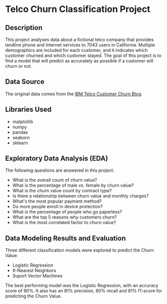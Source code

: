 # Telco Churn Classification Project

## Description
This project analyses data about a fictional telco company that provides landline phone and Internet services to 7043 users in California. Multiple demographics are included for each customer, and it indicates which customer churned and which customer stayed. The goal of this project is to find a model that will predict as accurately as possible if a customer will churn or not.

## Data Source
The original data comes from the [IBM Telco Customer Churn Blog](https://community.ibm.com/community/user/businessanalytics/blogs/steven-macko/2019/07/11/telco-customer-churn-1113).

## Libraries Used
* matplotlib
* numpy
* pandas
* seaborn
* sklearn

## Exploratory Data Analysis (EDA)
The following questions are answered in this project:
* What is the overall count of churn value?
* What is the percentage of male vs. female by churn value?
* What is the churn value count by contract type?
* Is there a relationship between churn value and monthly charges?
* What's the most popular payment method?
* Do more people enroll in device protection?
* What is the percentage of people who go paperless?
* What are the top 5 reasons why customers churn?
* What is the most correlated factor to churn value?

## Data Modeling Results and Evaluation
Three different classification models were explored to predict the Churn Value: 
* Logistic Regression
* K-Nearest Neighbors
* Suport Vector Machines

The best performing model was the Logistic Regression, with an accuracy score of 90%. It also has an 81% precision, 80% recall and 81% f1-score for predicting the Churn Value.